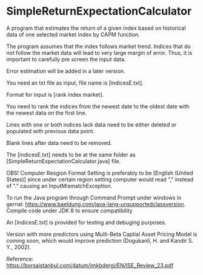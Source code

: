 # SimpleReturnExpectationCalculator
A program that estimates the return of a given index based on historical data of one selected market index by CAPM function.

The program assumes that the index follows market trend. Indices that do not follow the market data will lead to very large margin of error. Thus, it is important to carefully pre screen the input data. 

Error estimation will be added in a later version. 

You need an txt file as input, file name is [indicesE.txt].

Format for input is [rank index market].

You need to rank the indices from the newest date to the oldest date with the newest data on the first line.

Lines with one or both indices lack data need to be either deleted or populated with previous data point. 

Blank lines after data need to be removed.

The [indicesE.txt] needs to be at the same folder as [SimpleReturnExpectationCalculator.java] file.

OBS! Computer Resgion Format Setting is preferably to be [English (United States)] since under certain region setting computer would read "," instead of "." causing an InputMismatchException.

To run the Java program through Command Prompt under windows in gernal: https://www.baeldung.com/java-lang-unsupportedclassversion. Compile code under JDK 8 to ensure compatibility

An [IndicesE.txt] is provided for testing and debuging purposes.

Version with more predictors using Multi-Beta Captial Asset Pricing Model is coming soon, which would improve prediction (Dogukanli, H. and Kandir S. Y., 2002). 

Reference: https://borsaistanbul.com/datum/imkbdergi/EN/ISE_Review_23.pdf
